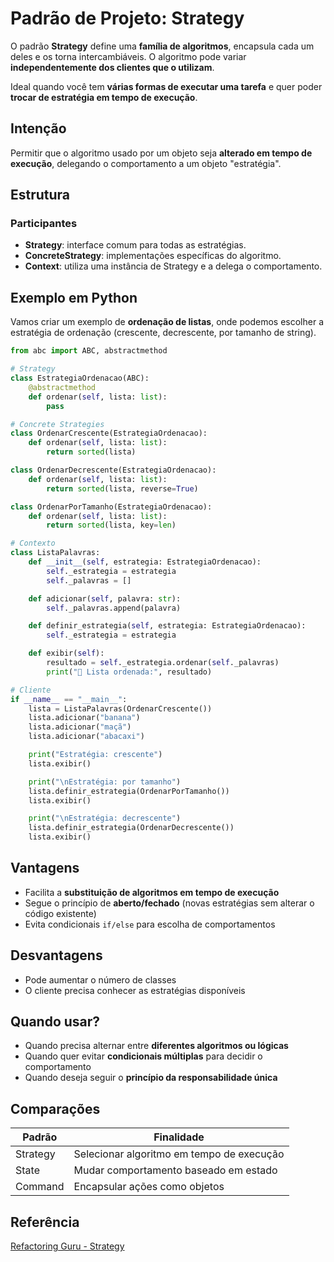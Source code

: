 # Padrão de Projeto: Strategy

O padrão **Strategy** define uma **família de algoritmos**, encapsula cada um deles e os torna
intercambiáveis. O algoritmo pode variar **independentemente dos clientes que o utilizam**.

Ideal quando você tem **várias formas de executar uma tarefa** e quer poder
**trocar de estratégia em tempo de execução**.

## Intenção

Permitir que o algoritmo usado por um objeto seja **alterado em tempo de execução**, delegando
o comportamento a um objeto "estratégia".

## Estrutura

### Participantes

- **Strategy**: interface comum para todas as estratégias.
- **ConcreteStrategy**: implementações específicas do algoritmo.
- **Context**: utiliza uma instância de Strategy e a delega o comportamento.

## Exemplo em Python

Vamos criar um exemplo de **ordenação de listas**, onde podemos escolher a estratégia de
ordenação (crescente, decrescente, por tamanho de string).

```py
from abc import ABC, abstractmethod

# Strategy
class EstrategiaOrdenacao(ABC):
    @abstractmethod
    def ordenar(self, lista: list):
        pass

# Concrete Strategies
class OrdenarCrescente(EstrategiaOrdenacao):
    def ordenar(self, lista: list):
        return sorted(lista)

class OrdenarDecrescente(EstrategiaOrdenacao):
    def ordenar(self, lista: list):
        return sorted(lista, reverse=True)

class OrdenarPorTamanho(EstrategiaOrdenacao):
    def ordenar(self, lista: list):
        return sorted(lista, key=len)

# Contexto
class ListaPalavras:
    def __init__(self, estrategia: EstrategiaOrdenacao):
        self._estrategia = estrategia
        self._palavras = []

    def adicionar(self, palavra: str):
        self._palavras.append(palavra)

    def definir_estrategia(self, estrategia: EstrategiaOrdenacao):
        self._estrategia = estrategia

    def exibir(self):
        resultado = self._estrategia.ordenar(self._palavras)
        print("📝 Lista ordenada:", resultado)

# Cliente
if __name__ == "__main__":
    lista = ListaPalavras(OrdenarCrescente())
    lista.adicionar("banana")
    lista.adicionar("maçã")
    lista.adicionar("abacaxi")

    print("Estratégia: crescente")
    lista.exibir()

    print("\nEstratégia: por tamanho")
    lista.definir_estrategia(OrdenarPorTamanho())
    lista.exibir()

    print("\nEstratégia: decrescente")
    lista.definir_estrategia(OrdenarDecrescente())
    lista.exibir()
```

## Vantagens

- Facilita a **substituição de algoritmos em tempo de execução**
- Segue o princípio de **aberto/fechado** (novas estratégias sem alterar o código existente)
- Evita condicionais `if/else` para escolha de comportamentos

## Desvantagens

- Pode aumentar o número de classes
- O cliente precisa conhecer as estratégias disponíveis

## Quando usar?

- Quando precisa alternar entre **diferentes algoritmos ou lógicas**
- Quando quer evitar **condicionais múltiplas** para decidir o comportamento
- Quando deseja seguir o **princípio da responsabilidade única**

## Comparações

Padrão   | Finalidade
-------- | -----------------------------------------
Strategy | Selecionar algoritmo em tempo de execução
State    | Mudar comportamento baseado em estado
Command  | Encapsular ações como objetos

## Referência
[Refactoring Guru - Strategy](https://refactoring.guru/pt-br/design-patterns/strategy)